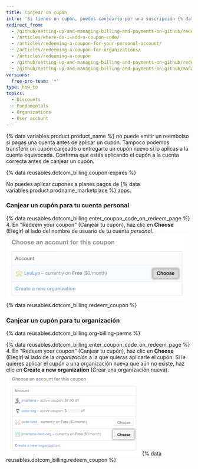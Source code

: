 ```yaml
---
title: Canjear un cupón
intro: 'Si tienes un cupón, puedes canjearlo por una suscripción {% data variables.product.prodname_dotcom %} paga.'
redirect_from:
  - /github/setting-up-and-managing-billing-and-payments-on-github/redeeming-a-coupon
  - /articles/where-do-i-add-a-coupon-code/
  - /articles/redeeming-a-coupon-for-your-personal-account/
  - /articles/redeeming-a-coupon-for-organizations/
  - /articles/redeeming-a-coupon
  - /github/setting-up-and-managing-billing-and-payments-on-github/redeeming-a-coupon
  - /github/setting-up-and-managing-billing-and-payments-on-github/managing-your-github-billing-settings/redeeming-a-coupon
versions:
  free-pro-team: '*'
type: how_to
topics:
  - Discounts
  - Fundamentals
  - Organizations
  - User account
---
```


{% data variables.product.product_name %} no puede emitir un reembolso si pagas una cuenta antes de aplicar un cupón. Tampoco podemos transferir un cupón canjeado o entregarte un cupón nuevo si lo aplicas a la cuenta equivocada. Confirma que estás aplicando el cupón a la cuenta correcta antes de canjear un cupón.

{% data reusables.dotcom_billing.coupon-expires %}

No puedes aplicar cupones a planes pagos de {% data variables.product.prodname_marketplace %} apps.

### Canjear un cupón para tu cuenta personal

{% data reusables.dotcom_billing.enter_coupon_code_on_redeem_page %}
4. En "Redeem your coupon" (Canjear tu cupón), haz clic en **Choose** (Elegir) al lado del nombre de usuario de tu cuenta *personal*. ![Botón Choose (Elegir)](/assets/images/help/settings/redeem-coupon-choose-button-for-personal-accounts.png)
{% data reusables.dotcom_billing.redeem_coupon %}

### Canjear un cupón para tu organización

{% data reusables.dotcom_billing.org-billing-perms %}

{% data reusables.dotcom_billing.enter_coupon_code_on_redeem_page %}
4. En "Redeem your coupon" (Canjear tu cupón), haz clic en **Choose** (Elegir) al lado de la *organización* a la que quieras aplicarle el cupón. Si le quieres aplicar el cupón a una organización nueva que aún no existe, haz clic en **Create a new organization** (Crear una organización nueva). ![Botón Choose (Elegir)](/assets/images/help/settings/redeem-coupon-choose-button.png)
{% data reusables.dotcom_billing.redeem_coupon %}
